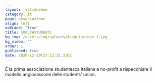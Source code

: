 ```yaml
---
layout: _vslideshow
category: it
page: associazione
align: left
noBrand: "True"
title: SVOLTASTUDENTI
bg_img: /assets/img/uploads/Associazione_1.jpg
bg_video: ""
order: 1
published: true
date: 2020-12-20T23:12:32.316Z
---
```

É la prima associazione studentesca italiana
e no-profit a rispecchiare il modello anglosassone
delle students’ union.